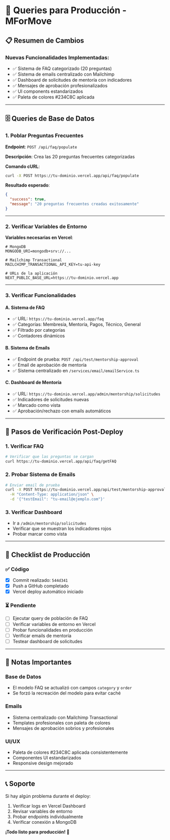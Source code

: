 # 🚀 Queries para Producción - MForMove

## 📋 Resumen de Cambios

### Nuevas Funcionalidades Implementadas:
- ✅ Sistema de FAQ categorizado (20 preguntas)
- ✅ Sistema de emails centralizado con Mailchimp
- ✅ Dashboard de solicitudes de mentoría con indicadores
- ✅ Mensajes de aprobación profesionalizados
- ✅ UI components estandarizados
- ✅ Paleta de colores #234C8C aplicada

---

## 🗄️ Queries de Base de Datos

### 1. **Poblar Preguntas Frecuentes**

**Endpoint**: `POST /api/faq/populate`

**Descripción**: Crea las 20 preguntas frecuentes categorizadas

**Comando cURL**:
```bash
curl -X POST https://tu-dominio.vercel.app/api/faq/populate
```

**Resultado esperado**:
```json
{
  "success": true,
  "message": "20 preguntas frecuentes creadas exitosamente"
}
```

---

### 2. **Verificar Variables de Entorno**

**Variables necesarias en Vercel**:

```env
# MongoDB
MONGODB_URI=mongodb+srv://...

# Mailchimp Transactional
MAILCHIMP_TRANSACTIONAL_API_KEY=tu-api-key

# URLs de la aplicación
NEXT_PUBLIC_BASE_URL=https://tu-dominio.vercel.app
```

---

### 3. **Verificar Funcionalidades**

#### A. **Sistema de FAQ**
- ✅ URL: `https://tu-dominio.vercel.app/faq`
- ✅ Categorías: Membresía, Mentoría, Pagos, Técnico, General
- ✅ Filtrado por categorías
- ✅ Contadores dinámicos

#### B. **Sistema de Emails**
- ✅ Endpoint de prueba: `POST /api/test/mentorship-approval`
- ✅ Email de aprobación de mentoría
- ✅ Sistema centralizado en `/services/email/emailService.ts`

#### C. **Dashboard de Mentoría**
- ✅ URL: `https://tu-dominio.vercel.app/admin/mentorship/solicitudes`
- ✅ Indicadores de solicitudes nuevas
- ✅ Marcado como vista
- ✅ Aprobación/rechazo con emails automáticos

---

## 🔧 Pasos de Verificación Post-Deploy

### 1. **Verificar FAQ**
```bash
# Verificar que las preguntas se cargan
curl https://tu-dominio.vercel.app/api/faq/getFAQ
```

### 2. **Probar Sistema de Emails**
```bash
# Enviar email de prueba
curl -X POST https://tu-dominio.vercel.app/api/test/mentorship-approval \
  -H "Content-Type: application/json" \
  -d '{"testEmail": "tu-email@ejemplo.com"}'
```

### 3. **Verificar Dashboard**
- Ir a `/admin/mentorship/solicitudes`
- Verificar que se muestran los indicadores rojos
- Probar marcar como vista

---

## 🎯 Checklist de Producción

### ✅ Código
- [x] Commit realizado: `544d341`
- [x] Push a GitHub completado
- [x] Vercel deploy automático iniciado

### ⏳ Pendiente
- [ ] Ejecutar query de población de FAQ
- [ ] Verificar variables de entorno en Vercel
- [ ] Probar funcionalidades en producción
- [ ] Verificar emails de mentoría
- [ ] Testear dashboard de solicitudes

---

## 🚨 Notas Importantes

### **Base de Datos**
- El modelo FAQ se actualizó con campos `category` y `order`
- Se forzó la recreación del modelo para evitar caché

### **Emails**
- Sistema centralizado con Mailchimp Transactional
- Templates profesionales con paleta de colores
- Mensajes de aprobación sobrios y profesionales

### **UI/UX**
- Paleta de colores #234C8C aplicada consistentemente
- Componentes UI estandarizados
- Responsive design mejorado

---

## 📞 Soporte

Si hay algún problema durante el deploy:
1. Verificar logs en Vercel Dashboard
2. Revisar variables de entorno
3. Probar endpoints individualmente
4. Verificar conexión a MongoDB

**¡Todo listo para producción! 🎉** 